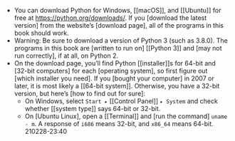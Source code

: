 - You can download Python for Windows, [[macOS]], and [[Ubuntu]] for free at https://python.org/downloads/. If you [download the latest version] from the website’s [download page], all of the programs in this book should work.
- Warning: Be sure to download a version of Python 3 (such as 3.8.0). The programs in
this book are [written to run on] [[Python 3]] and [may not run correctly], if at all, on Python 2.
- On the download page, you’ll find Python [[installer]]s for 64-bit and [32-bit computers] for each [operating system], so first figure out [which installer you need]. If you [bought your computer] in 2007 or later, it is most likely a [[64-bit system]]. Otherwise, you have a 32-bit version, but here’s [how to find out for sure]:
    - On Windows, select `Start ▸` [[Control Panel]] `▸ System` and check whether [[system type]] says 64-bit or 32-bit.
    - On [Ubuntu Linux], open a [[Terminal]] and [run the command] `uname - m`. A response of `i686` means 32-bit, and `x86_64` means 64-bit.
210228-23:40
